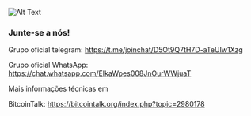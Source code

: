 ![Alt Text](https://github.com/blooddonationcoin)




### Junte-se a nós!

Grupo oficial telegram: https://t.me/joinchat/D5Ot9Q7tH7D-aTeUIw1Xzg

Grupo oficial WhatsApp: https://chat.whatsapp.com/EIkaWpes008JnOurWWjuaT

Mais informações técnicas em 

BitcoinTalk: https://bitcointalk.org/index.php?topic=2980178
